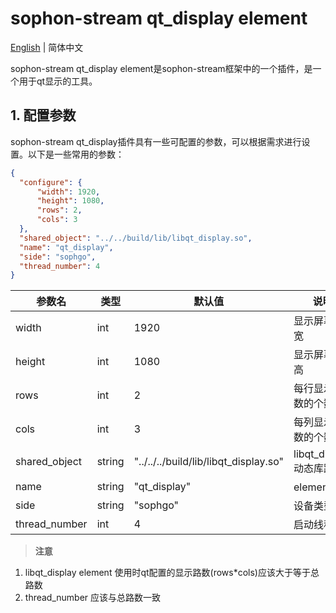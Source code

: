 # sophon-stream qt_display element

[English](README_EN.md) | 简体中文

sophon-stream qt_display element是sophon-stream框架中的一个插件，是一个用于qt显示的工具。

## 1. 配置参数
sophon-stream qt_display插件具有一些可配置的参数，可以根据需求进行设置。以下是一些常用的参数：

```json
{
  "configure": {
      "width": 1920,
      "height": 1080,
      "rows": 2,
      "cols": 3
  },
  "shared_object": "../../build/lib/libqt_display.so",
  "name": "qt_display",
  "side": "sophgo",
  "thread_number": 4
}
```

| 参数名        | 类型   | 默认值                               | 说明                            |
| ------------- | ------ | ------------------------------------ | ------------------------------- |
| width         | int    | 1920                                  | 显示屏幕的宽            |
| height        | int    | 1080                                 | 显示屏幕的高            |
| rows          | int    | 2                                    | 每行显示路数的个数            |
| cols          | int    | 3                                    | 每列显示路数的个数            |
| shared_object | string | "../../../build/lib/libqt_display.so" | libqt_display动态库路径          |
| name          | string | "qt_display"                          | element名称                     |
| side          | string | "sophgo"                             | 设备类型                        |
| thread_number | int    | 4                                    | 启动线程数                      |

> **注意**
1. libqt_display element 使用时qt配置的显示路数(rows*cols)应该大于等于总路数
2. thread_number 应该与总路数一致
